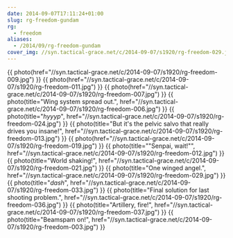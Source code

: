 ```yaml
---
date: 2014-09-07T17:11:24+01:00
slug: rg-freedom-gundam
rg:
  - freedom
aliases:
  - /2014/09/rg-freedom-gundam
cover_img: //syn.tactical-grace.net/c/2014-09-07/s1920/rg-freedom-029.jpg
---
```

{{ photo(href="//syn.tactical-grace.net/c/2014-09-07/s1920/rg-freedom-009.jpg") }}
{{ photo(href="//syn.tactical-grace.net/c/2014-09-07/s1920/rg-freedom-011.jpg") }}
{{ photo(href="//syn.tactical-grace.net/c/2014-09-07/s1920/rg-freedom-007.jpg") }}
{{ photo(title="Wing system spread out.", href="//syn.tactical-grace.net/c/2014-09-07/s1920/rg-freedom-006.jpg") }}
{{ photo(title="*hyyyp*", href="//syn.tactical-grace.net/c/2014-09-07/s1920/rg-freedom-024.jpg") }}
{{ photo(title="But it's the pelvic salvo that really drives you insane!", href="//syn.tactical-grace.net/c/2014-09-07/s1920/rg-freedom-013.jpg") }}
{{ photo(href="//syn.tactical-grace.net/c/2014-09-07/s1920/rg-freedom-019.jpg") }}
{{ photo(title="\"Senpai, wait!\"", href="//syn.tactical-grace.net/c/2014-09-07/s1920/rg-freedom-012.jpg") }}
{{ photo(title="World shaking!", href="//syn.tactical-grace.net/c/2014-09-07/s1920/rg-freedom-021.jpg") }}
{{ photo(title="One winged angel.", href="//syn.tactical-grace.net/c/2014-09-07/s1920/rg-freedom-029.jpg") }}
{{ photo(title="*dash*", href="//syn.tactical-grace.net/c/2014-09-07/s1920/rg-freedom-033.jpg") }}
{{ photo(title="Final solution for last shooting problem.", href="//syn.tactical-grace.net/c/2014-09-07/s1920/rg-freedom-036.jpg") }}
{{ photo(title="Artillery, fire!", href="//syn.tactical-grace.net/c/2014-09-07/s1920/rg-freedom-037.jpg") }}
{{ photo(title="Beamspam on!", href="//syn.tactical-grace.net/c/2014-09-07/s1920/rg-freedom-003.jpg") }}
